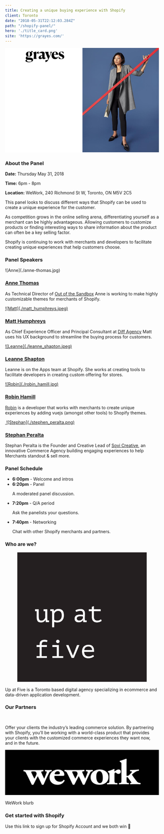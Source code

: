 ```yaml
---
title: Creating a unique buying experience with Shopify
client: Toronto
date: "2018-05-31T22:12:03.284Z"
path: "/shopify-panel/"
hero: './title_card.png'
site: 'https://grayes.com/'
---
```


<div class="case-study-title__image">

![Grayes](./grayes_header3.png)

</div>

<div class="case-study-wrapper">
<h3 class="secondary-title case-study">About the Panel </h3>
<p><strong>Date:</strong> Thursday May 31, 2018</p>
<p><strong>Time:</strong> 6pm - 8pm</p>
<p><strong>Location:</strong> WeWork, 240 Richmond St W, Toronto, ON M5V 2C5</p>
<p>This panel looks to discuss different ways that Shopify can be used to create a unique experience for the customer.</p>
<p>As competition grows in the online selling arena, differentiating yourself as a merchant can be highly advantageous.  Allowing customers to customize products or finding interesting ways to share information about the product can often be a key selling factor.</p>
<p>Shopify is continuing to work with merchants and developers to facilitate creating unique experiences that help customers choose.</p>


<h3 class="secondary-title case-study">Panel Speakers</h3> 
![Anne](./anne-thomas.jpg)
<div class="speaker">
	<a href="https://twitter.com/alfalfaanne?lang=en" target="_blank">
		<h3>Anne Thomas</h3>
	</a>
	<p>As Technical Director of <a href="https://outofthesandbox.com/" target="_blank">Out of the Sandbox</a> Anne is working to make highly customizable themes for merchants of Shopify.</p>
</div>
<div class="speaker">
	<a href="https://twitter.com/matthump?lang=en" target="_blank">
		![Matt](./matt_humphreys.jpeg)
		<h3>Matt Humphreys</h3>
	</a>
	<p>As Chief Experience Officer and Principal Consultant at <a href="https://www.diffagency.com/" target="_blank">Diff Agency</a> Matt uses his UX background to streamline the buying process for customers.</p>
</div>
<div class="speaker">
	<a href="https://twitter.com/leeshapton?lang=en" target="_blank">
		![Leanne](./leanne_shapton.jpeg)
		<h3>Leanne Shapton</h3>
	</a>
	<p>Leanne is on the Apps team at Shopify.  She works at creating tools to facilitate developers in creating custom offering for stores.</p>
</div>
<div class="speaker">
	<a href="https://twitter.com/rbnhmll?lang=en" target="_blank">
		![Robin](./robin_hamill.jpg)
		<h3>Robin Hamill</h3>
	</a>
	<p><a href="http://www.robinhamill.com/" target="_blank">Robin</a> is a developer that works with merchants to create unique experiences by adding vuejs (amongst other tools) to Shopify themes.</p>
</div>
<div class="speaker">
	<a href="https://twitter.com/stephan_peralta?lang=en" target="_blank">
		<img src="./assets/stephen_peralta.png" alt="">
		![Stephan](./stephen_peralta.png)
		<h3>Stephan Peralta</h3>
	</a>
	<p>Stephan Peralta is the Founder and Creative Lead of <a href="https://www.sovicreative.com/">Sovi Creative</a>, an innovative Commerce Agency building engaging experiences to help Merchants standout & sell more.</p>
</div>

<h3 class="secondary-title case-study">Panel Schedule</h3>
<ul>
	<li class="work-first"><span><strong>6:00pm</strong> - Welcome and intros</span></li>
	<li><span><strong>6:20pm</strong> - Panel</span>
		<p class="schedule">A moderated panel discussion.</p></li>
	<li><span><strong>7:20pm</strong> - Q/A period </span>    
		<p class="schedule">Ask the panelists your questions.</p></li>
	<li><span><strong>7:40pm</strong> - Networking</span>
	<p class="schedule">Chat with other Shopify merchants and partners.</p></li>
</ul>

<h3 class="secondary-title case-study">Who are we?</h3>
<div>
	<figure>
		<a href="http://www.upatfive.ca/" target="_blank">
			<img class="up-five_image" src="./up-at-five-logo.png" alt="">
		</a>
	</figure>
</div>
<p>Up at Five is a Toronto based digital agency specializing in ecommerce and data-driven application development.</p>

<h3 class="secondary-title case-study">Our Partners</h3>
<div class="workshop-sponsor">
		<a href="http://developers.shopify.com" target="_blank">
			<img class="workshop-sponsor_image" src="./assets/shopifydevslghtbckgrnd.png" alt="">
		</a>
		<p>Offer your clients the industry’s leading commerce solution. By partnering with Shopify, you’ll be working with a world-class product that provides your clients with the customized commerce experiences they want now, and in the future.</p>
</div>
<div class="sponsor">
		<a href="https://www.wework.com/" target="_blank">
			<img class="workshop-sponsor_image" src="./wework-logo_BLACK.jpg" alt="">
		</a>
		<p>WeWork blurb</p>
</div>



<h3 class="secondary-title case-study">Get started with Shopify</h3>
<p>Use this link to sign up for Shopify Account and we both win 🙌</p>
<a href="https://www.shopify.com/?ref=up-at-five" target="_blank">
	<img class="affiliate_image" src="./assets/shopify-logo.png" alt="">
</a>




</div>
</div>


